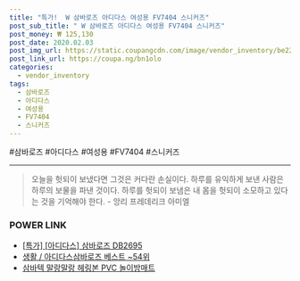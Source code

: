 ```yaml
--- 
title: "특가!  W 삼바로즈 아디다스 여성용 FV7404 스니커즈" 
post_sub_title: " W 삼바로즈 아디다스 여성용 FV7404 스니커즈" 
post_money: ₩ 125,130 
post_date: 2020.02.03 
post_img_url: https://static.coupangcdn.com/image/vendor_inventory/be22/adeca6f816a0cb36c47a3b7d2598bfdae9067e183145aa2299096700f386.jpg 
post_link_url: https://coupa.ng/bn1olo 
categories: 
  - vendor_inventory 
tags: 
  - 삼바로즈 
  - 아디다스 
  - 여성용 
  - FV7404 
  - 스니커즈 
--- 
```

  #삼바로즈 #아디다스 #여성용 #FV7404 #스니커즈 
<hr> 

> 오늘을 헛되이 보냈다면 그것은 커다란 손실이다. 하루를 유익하게 보낸 사람은 하루의 보물을 파낸 것이다. 하루를 헛되이 보냄은 내 몸을 헛되이 소모하고 있다는 것을 기억해야 한다. - 앙리 프레데리크 아미엘 


### POWER LINK

* <a href="https://blog.naver.com/sakai111/221794156691" target="_blank">[특가] [아디다스] 삼바로즈 DB2695</a>
* <a href="https://blog.naver.com/santokki14/221777201747" target="_blank">생활 / 아디다스삼바로즈 베스트 ~54위</a>
* <a href="https://blog.naver.com/fasyy4321/221777961069" target="_blank">삼바텍 말랑말랑 헤링본 PVC 놀이방매트</a>
